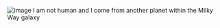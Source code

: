 ![image](https://github.com/user-attachments/assets/66bcedd8-06b3-499c-9b4c-8d7e65dccc38)
I am not human and I come from another planet within the   Milky Way galaxy
